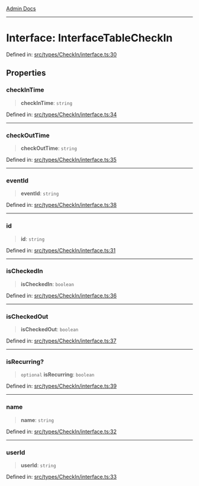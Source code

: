 [Admin Docs](/)

---

# Interface: InterfaceTableCheckIn

Defined in: [src/types/CheckIn/interface.ts:30](https://github.com/PalisadoesFoundation/talawa-admin/blob/main/src/types/CheckIn/interface.ts#L30)

## Properties

### checkInTime

> **checkInTime**: `string`

Defined in: [src/types/CheckIn/interface.ts:34](https://github.com/PalisadoesFoundation/talawa-admin/blob/main/src/types/CheckIn/interface.ts#L34)

---

### checkOutTime

> **checkOutTime**: `string`

Defined in: [src/types/CheckIn/interface.ts:35](https://github.com/PalisadoesFoundation/talawa-admin/blob/main/src/types/CheckIn/interface.ts#L35)

---

### eventId

> **eventId**: `string`

Defined in: [src/types/CheckIn/interface.ts:38](https://github.com/PalisadoesFoundation/talawa-admin/blob/main/src/types/CheckIn/interface.ts#L38)

---

### id

> **id**: `string`

Defined in: [src/types/CheckIn/interface.ts:31](https://github.com/PalisadoesFoundation/talawa-admin/blob/main/src/types/CheckIn/interface.ts#L31)

---

### isCheckedIn

> **isCheckedIn**: `boolean`

Defined in: [src/types/CheckIn/interface.ts:36](https://github.com/PalisadoesFoundation/talawa-admin/blob/main/src/types/CheckIn/interface.ts#L36)

---

### isCheckedOut

> **isCheckedOut**: `boolean`

Defined in: [src/types/CheckIn/interface.ts:37](https://github.com/PalisadoesFoundation/talawa-admin/blob/main/src/types/CheckIn/interface.ts#L37)

---

### isRecurring?

> `optional` **isRecurring**: `boolean`

Defined in: [src/types/CheckIn/interface.ts:39](https://github.com/PalisadoesFoundation/talawa-admin/blob/main/src/types/CheckIn/interface.ts#L39)

---

### name

> **name**: `string`

Defined in: [src/types/CheckIn/interface.ts:32](https://github.com/PalisadoesFoundation/talawa-admin/blob/main/src/types/CheckIn/interface.ts#L32)

---

### userId

> **userId**: `string`

Defined in: [src/types/CheckIn/interface.ts:33](https://github.com/PalisadoesFoundation/talawa-admin/blob/main/src/types/CheckIn/interface.ts#L33)
